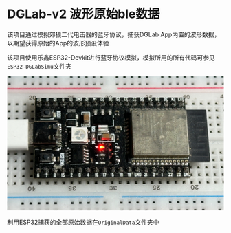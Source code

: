 # DGLab-v2 波形原始ble数据

该项目通过模拟郊狼二代电击器的蓝牙协议，捕获DGLab App内置的波形数据，以期望获得原始的App的波形预设体验

该项目使用乐鑫ESP32-Devkit进行蓝牙协议模拟，模拟所用的所有代码可参见`ESP32-DGLabSimu`文件夹


![esp32-devkit](./doc/esp32.jpg)

利用ESP32捕获的全部原始数据在`OriginalData`文件夹中